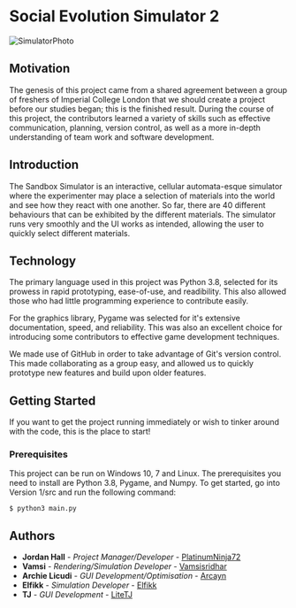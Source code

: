 # Social Evolution Simulator 2
![SimulatorPhoto](https://user-images.githubusercontent.com/25799076/93789154-65ccca00-fc29-11ea-8fce-ff0d0738bb66.png)

## Motivation
The genesis of this project came from a shared agreement between a group of freshers of Imperial College London that we should create a project before our studies began; this is the finished result. During the course of this project, the contributors learned a variety of skills such as effective communication, planning, version control, as well as a more in-depth understanding of team work and software development.

## Introduction
The Sandbox Simulator is an interactive, cellular automata-esque simulator where the experimenter may place a selection of materials into the world and see how they react with one another. So far, there are 40 different behaviours that can be exhibited by the different materials. The simulator runs very smoothly and the UI works as intended, allowing the user to quickly select different materials.

## Technology
The primary language used in this project was Python 3.8, selected for its prowess in rapid prototyping, ease-of-use, and readibility. This also allowed those who had little programming experience to contribute easily.

For the graphics library, Pygame was selected for it's extensive documentation, speed, and reliability. This was also an excellent choice for introducing some contributors to effective game development techniques.

We made use of GitHub in order to take advantage of Git's version control. This made collaborating as a group easy, and allowed us to quickly prototype new features and build upon older features.

## Getting Started
If you want to get the project running immediately or wish to tinker around with the code, this is the place to start!

### Prerequisites
This project can be run on Windows 10, 7 and Linux. The prerequisites you need to install are Python 3.8, Pygame, and Numpy.
To get started, go into Version 1/src and run the following command:

    $ python3 main.py

## Authors

* **Jordan Hall** - *Project Manager/Developer* - [PlatinumNinja72](https://github.com/PlatinumNinja72)
* **Vamsi** - *Rendering/Simulation Developer* - [Vamsisridhar](https://github.com/vamsisridhar)
* **Archie Licudi** - *GUI Development/Optimisation* - [Arcayn](https://github.com/arcayn)
* **Elfikk** - *Simulation Developer* - [Elfikk](https://github.com/Elfikk)
* **TJ** - *GUI Development* - [LiteTJ](https://github.com/LiteTJ)
